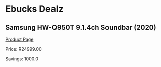 
# Ebucks Dealz
## Samsung HW-Q950T 9.1.4ch Soundbar (2020)
[Product Page](https://www.ebucks.com/web/shop/productSelected.do?prodId=1083502160&catId=1083262740)

Price: R24999.00

Savings: 1000.0


	